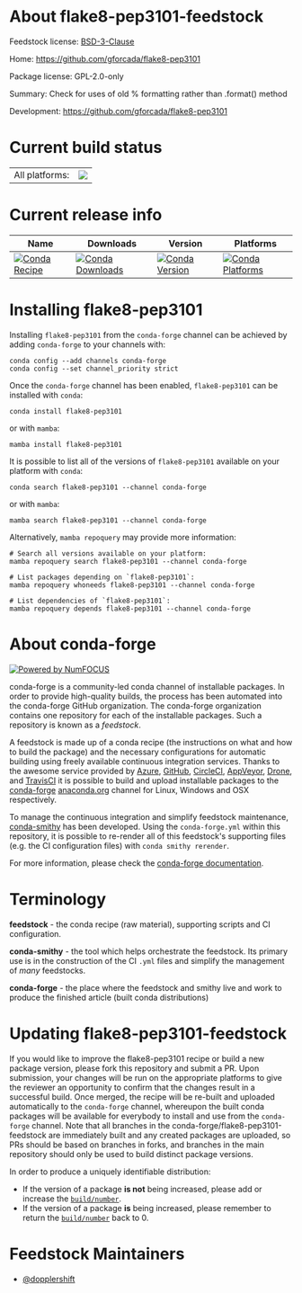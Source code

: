 About flake8-pep3101-feedstock
==============================

Feedstock license: [BSD-3-Clause](https://github.com/conda-forge/flake8-pep3101-feedstock/blob/main/LICENSE.txt)

Home: https://github.com/gforcada/flake8-pep3101

Package license: GPL-2.0-only

Summary: Check for uses of old % formatting rather than .format() method

Development: https://github.com/gforcada/flake8-pep3101

Current build status
====================


<table><tr><td>All platforms:</td>
    <td>
      <a href="https://dev.azure.com/conda-forge/feedstock-builds/_build/latest?definitionId=2925&branchName=main">
        <img src="https://dev.azure.com/conda-forge/feedstock-builds/_apis/build/status/flake8-pep3101-feedstock?branchName=main">
      </a>
    </td>
  </tr>
</table>

Current release info
====================

| Name | Downloads | Version | Platforms |
| --- | --- | --- | --- |
| [![Conda Recipe](https://img.shields.io/badge/recipe-flake8--pep3101-green.svg)](https://anaconda.org/conda-forge/flake8-pep3101) | [![Conda Downloads](https://img.shields.io/conda/dn/conda-forge/flake8-pep3101.svg)](https://anaconda.org/conda-forge/flake8-pep3101) | [![Conda Version](https://img.shields.io/conda/vn/conda-forge/flake8-pep3101.svg)](https://anaconda.org/conda-forge/flake8-pep3101) | [![Conda Platforms](https://img.shields.io/conda/pn/conda-forge/flake8-pep3101.svg)](https://anaconda.org/conda-forge/flake8-pep3101) |

Installing flake8-pep3101
=========================

Installing `flake8-pep3101` from the `conda-forge` channel can be achieved by adding `conda-forge` to your channels with:

```
conda config --add channels conda-forge
conda config --set channel_priority strict
```

Once the `conda-forge` channel has been enabled, `flake8-pep3101` can be installed with `conda`:

```
conda install flake8-pep3101
```

or with `mamba`:

```
mamba install flake8-pep3101
```

It is possible to list all of the versions of `flake8-pep3101` available on your platform with `conda`:

```
conda search flake8-pep3101 --channel conda-forge
```

or with `mamba`:

```
mamba search flake8-pep3101 --channel conda-forge
```

Alternatively, `mamba repoquery` may provide more information:

```
# Search all versions available on your platform:
mamba repoquery search flake8-pep3101 --channel conda-forge

# List packages depending on `flake8-pep3101`:
mamba repoquery whoneeds flake8-pep3101 --channel conda-forge

# List dependencies of `flake8-pep3101`:
mamba repoquery depends flake8-pep3101 --channel conda-forge
```


About conda-forge
=================

[![Powered by
NumFOCUS](https://img.shields.io/badge/powered%20by-NumFOCUS-orange.svg?style=flat&colorA=E1523D&colorB=007D8A)](https://numfocus.org)

conda-forge is a community-led conda channel of installable packages.
In order to provide high-quality builds, the process has been automated into the
conda-forge GitHub organization. The conda-forge organization contains one repository
for each of the installable packages. Such a repository is known as a *feedstock*.

A feedstock is made up of a conda recipe (the instructions on what and how to build
the package) and the necessary configurations for automatic building using freely
available continuous integration services. Thanks to the awesome service provided by
[Azure](https://azure.microsoft.com/en-us/services/devops/), [GitHub](https://github.com/),
[CircleCI](https://circleci.com/), [AppVeyor](https://www.appveyor.com/),
[Drone](https://cloud.drone.io/welcome), and [TravisCI](https://travis-ci.com/)
it is possible to build and upload installable packages to the
[conda-forge](https://anaconda.org/conda-forge) [anaconda.org](https://anaconda.org/)
channel for Linux, Windows and OSX respectively.

To manage the continuous integration and simplify feedstock maintenance,
[conda-smithy](https://github.com/conda-forge/conda-smithy) has been developed.
Using the ``conda-forge.yml`` within this repository, it is possible to re-render all of
this feedstock's supporting files (e.g. the CI configuration files) with ``conda smithy rerender``.

For more information, please check the [conda-forge documentation](https://conda-forge.org/docs/).

Terminology
===========

**feedstock** - the conda recipe (raw material), supporting scripts and CI configuration.

**conda-smithy** - the tool which helps orchestrate the feedstock.
                   Its primary use is in the construction of the CI ``.yml`` files
                   and simplify the management of *many* feedstocks.

**conda-forge** - the place where the feedstock and smithy live and work to
                  produce the finished article (built conda distributions)


Updating flake8-pep3101-feedstock
=================================

If you would like to improve the flake8-pep3101 recipe or build a new
package version, please fork this repository and submit a PR. Upon submission,
your changes will be run on the appropriate platforms to give the reviewer an
opportunity to confirm that the changes result in a successful build. Once
merged, the recipe will be re-built and uploaded automatically to the
`conda-forge` channel, whereupon the built conda packages will be available for
everybody to install and use from the `conda-forge` channel.
Note that all branches in the conda-forge/flake8-pep3101-feedstock are
immediately built and any created packages are uploaded, so PRs should be based
on branches in forks, and branches in the main repository should only be used to
build distinct package versions.

In order to produce a uniquely identifiable distribution:
 * If the version of a package **is not** being increased, please add or increase
   the [``build/number``](https://docs.conda.io/projects/conda-build/en/latest/resources/define-metadata.html#build-number-and-string).
 * If the version of a package **is** being increased, please remember to return
   the [``build/number``](https://docs.conda.io/projects/conda-build/en/latest/resources/define-metadata.html#build-number-and-string)
   back to 0.

Feedstock Maintainers
=====================

* [@dopplershift](https://github.com/dopplershift/)

